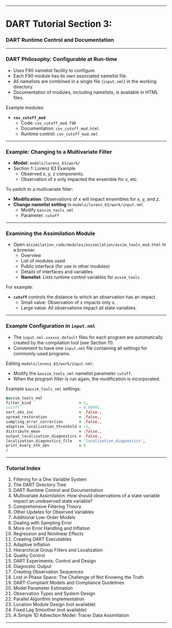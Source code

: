 
---

# DART Tutorial Section 3:  
### DART Runtime Control and Documentation  

---

### DART Philosophy: Configurable at Run-time
- Uses F90 namelist facility to configure.
- Each F90 module has its own associated namelist file.
- All namelists are combined in a single file (`input.nml`) in the working directory.
- Documentation of modules, including namelists, is available in HTML files.

Example modules:
- **`cov_cutoff_mod`**  
  - Code: `cov_cutoff_mod.f90`
  - Documentation: `cov_cutoff_mod.html`
  - Runtime control: `cov_cutoff_mod.nml`

---

### Example: Changing to a Multivariate Filter

- **Model:** `models/lorenz_63/work/`
- Section 1: Lorenz 63 Example
  - Observed x, y, z components.
  - Observation of x only impacted the ensemble for x, etc.

To switch to a multivariate filter:
- **Modification**: Observations of x will impact ensembles for x, y, and z.
- **Change namelist setting** in `models/lorenz_63/work/input.nml`
  - Modify `&assim_tools_nml`
  - Parameter: `cutoff`

---

### Examining the Assimilation Module

- Open `assimilation_code/modules/assimilation/assim_tools_mod.html` in a browser.
  - Overview
  - List of modules used
  - Public interface (for use in other modules)
  - Details of interfaces and variables
  - **Namelist**: Lists runtime control variables for `assim_tools`

For example:
- **`cutoff`** controls the distance to which an observation has an impact.
  - Small value: Observation of x impacts only x.
  - Large value: All observations impact all state variables.

---

### Example Configuration in `input.nml`
- The `input.nml.xxxxxx_default` files for each program are automatically created by the compilation tool (see Section 11).
- Convenient to have one `input.nml` file containing all settings for commonly-used programs.

Editing `models/lorenz_63/work/input.nml`:
- Modify the `&assim_tools_nml` namelist parameter `cutoff`.  
- When the program filter is run again, the modification is incorporated.

Example `&assim_tools_nml` settings:
```fortran
&assim_tools_nml
filter_kind                     = 1,
cutoff                          = 0.00001,
sort_obs_inc                    = .false.,
spread_restoration              = .false.,
sampling_error_correction       = .false.,
adaptive_localization_threshold = -1,
distribute_mean                 = .false.,
output_localization_diagnostics = .false.,
localization_diagnostics_file   = 'localization_diagnostics',
print_every_nth_obs             = 0
/
```

---

### Tutorial Index
1. Filtering for a One Variable System
2. The DART Directory Tree
3. DART Runtime Control and Documentation
4. Multivariate Assimilation: How should observations of a state variable impact an unobserved state variable?
5. Comprehensive Filtering Theory
6. Other Updates for Observed Variables
7. Additional Low-Order Models
8. Dealing with Sampling Error
9. More on Error Handling and Inflation
10. Regression and Nonlinear Effects
11. Creating DART Executables
12. Adaptive Inflation
13. Hierarchical Group Filters and Localization
14. Quality Control
15. DART Experiments: Control and Design
16. Diagnostic Output
17. Creating Observation Sequences
18. Lost in Phase Space: The Challenge of Not Knowing the Truth
19. DART-Compliant Models and Compliance Guidelines
20. Model Parameter Estimation
21. Observation Types and System Design
22. Parallel Algorithm Implementation
23. Location Module Design (not available)
24. Fixed Lag Smoother (not available)
25. A Simple 1D Advection Model: Tracer Data Assimilation

---

